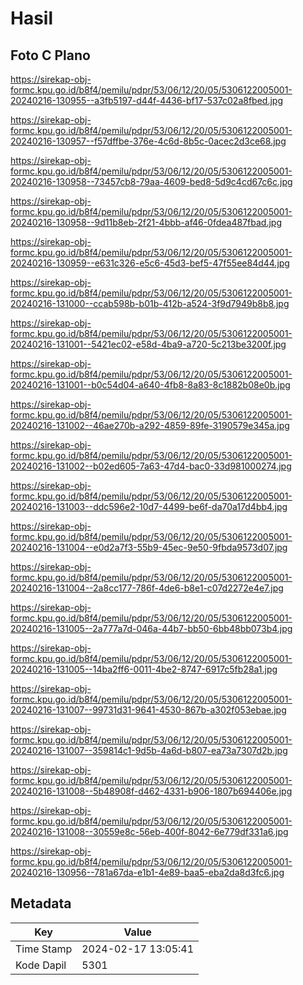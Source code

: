 # Hasil

## Foto C Plano

https://sirekap-obj-formc.kpu.go.id/b8f4/pemilu/pdpr/53/06/12/20/05/5306122005001-20240216-130955--a3fb5197-d44f-4436-bf17-537c02a8fbed.jpg

https://sirekap-obj-formc.kpu.go.id/b8f4/pemilu/pdpr/53/06/12/20/05/5306122005001-20240216-130957--f57dffbe-376e-4c6d-8b5c-0acec2d3ce68.jpg

https://sirekap-obj-formc.kpu.go.id/b8f4/pemilu/pdpr/53/06/12/20/05/5306122005001-20240216-130958--73457cb8-79aa-4609-bed8-5d9c4cd67c6c.jpg

https://sirekap-obj-formc.kpu.go.id/b8f4/pemilu/pdpr/53/06/12/20/05/5306122005001-20240216-130958--9d11b8eb-2f21-4bbb-af46-0fdea487fbad.jpg

https://sirekap-obj-formc.kpu.go.id/b8f4/pemilu/pdpr/53/06/12/20/05/5306122005001-20240216-130959--e631c326-e5c6-45d3-bef5-47f55ee84d44.jpg

https://sirekap-obj-formc.kpu.go.id/b8f4/pemilu/pdpr/53/06/12/20/05/5306122005001-20240216-131000--ccab598b-b01b-412b-a524-3f9d7949b8b8.jpg

https://sirekap-obj-formc.kpu.go.id/b8f4/pemilu/pdpr/53/06/12/20/05/5306122005001-20240216-131001--5421ec02-e58d-4ba9-a720-5c213be3200f.jpg

https://sirekap-obj-formc.kpu.go.id/b8f4/pemilu/pdpr/53/06/12/20/05/5306122005001-20240216-131001--b0c54d04-a640-4fb8-8a83-8c1882b08e0b.jpg

https://sirekap-obj-formc.kpu.go.id/b8f4/pemilu/pdpr/53/06/12/20/05/5306122005001-20240216-131002--46ae270b-a292-4859-89fe-3190579e345a.jpg

https://sirekap-obj-formc.kpu.go.id/b8f4/pemilu/pdpr/53/06/12/20/05/5306122005001-20240216-131002--b02ed605-7a63-47d4-bac0-33d981000274.jpg

https://sirekap-obj-formc.kpu.go.id/b8f4/pemilu/pdpr/53/06/12/20/05/5306122005001-20240216-131003--ddc596e2-10d7-4499-be6f-da70a17d4bb4.jpg

https://sirekap-obj-formc.kpu.go.id/b8f4/pemilu/pdpr/53/06/12/20/05/5306122005001-20240216-131004--e0d2a7f3-55b9-45ec-9e50-9fbda9573d07.jpg

https://sirekap-obj-formc.kpu.go.id/b8f4/pemilu/pdpr/53/06/12/20/05/5306122005001-20240216-131004--2a8cc177-786f-4de6-b8e1-c07d2272e4e7.jpg

https://sirekap-obj-formc.kpu.go.id/b8f4/pemilu/pdpr/53/06/12/20/05/5306122005001-20240216-131005--2a777a7d-046a-44b7-bb50-6bb48bb073b4.jpg

https://sirekap-obj-formc.kpu.go.id/b8f4/pemilu/pdpr/53/06/12/20/05/5306122005001-20240216-131005--14ba2ff6-0011-4be2-8747-6917c5fb28a1.jpg

https://sirekap-obj-formc.kpu.go.id/b8f4/pemilu/pdpr/53/06/12/20/05/5306122005001-20240216-131007--99731d31-9641-4530-867b-a302f053ebae.jpg

https://sirekap-obj-formc.kpu.go.id/b8f4/pemilu/pdpr/53/06/12/20/05/5306122005001-20240216-131007--359814c1-9d5b-4a6d-b807-ea73a7307d2b.jpg

https://sirekap-obj-formc.kpu.go.id/b8f4/pemilu/pdpr/53/06/12/20/05/5306122005001-20240216-131008--5b48908f-d462-4331-b906-1807b694406e.jpg

https://sirekap-obj-formc.kpu.go.id/b8f4/pemilu/pdpr/53/06/12/20/05/5306122005001-20240216-131008--30559e8c-56eb-400f-8042-6e779df331a6.jpg

https://sirekap-obj-formc.kpu.go.id/b8f4/pemilu/pdpr/53/06/12/20/05/5306122005001-20240216-130956--781a67da-e1b1-4e89-baa5-eba2da8d3fc6.jpg


## Metadata

| Key        | Value               |
| ---------- | ------------------- |
| Time Stamp | 2024-02-17 13:05:41 |
| Kode Dapil | 5301                |



